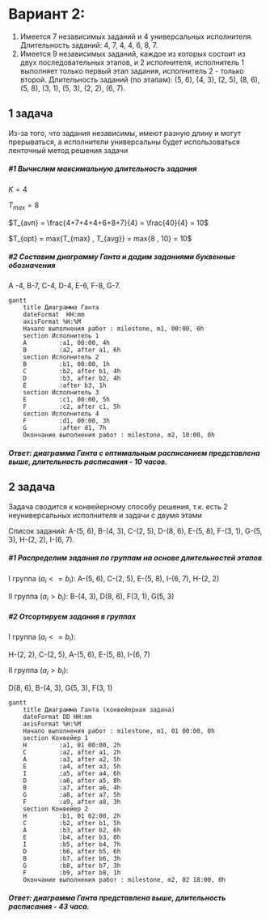 # Вариант 2:
1. Имеется 7 независимых заданий и 4 универсальных исполнителя. Длительность заданий: 4, 7, 4, 4, 6, 8, 7.
2. Имеется 9 независимых заданий, каждое из которых состоит из двух последовательных этапов, и 2 исполнителя, исполнитель 1 выполняет только первый этап задания, исполнитель 2 - только второй. Длительность заданий (по этапам): (5, 6), (4, 3), (2, 5), (8, 6), (5, 8), (3, 1), (5, 3), (2, 2), (6, 7).
## 1 задача
Из-за того, что задания независимы, имеют разную длину и могут прерываться, а исполнители универсальны будет использоваться ленточный метод решения задачи
##### #1 Вычислим максимальную длительность задания 
$K = 4$

$T_{max} = 8$

$T_{avп} = \frac{4+7+4+4+6+8+7}{4} = \frac{40}{4} = 10$

$T_{opt} = max\{T_{max} , T_{avg}\} = max\{8 , 10} = 10$

##### #2 Cоставим диаграмму Ганта и дадим заданиями буквенные обозначения

A -4, B-7, C-4, D-4, E-6, F-8, G-7.

```mermaid
gantt
    title Диаграмма Ганта 
    dateFormat  HH:mm    
    axisFormat %H:%M
    Начало выполнения работ : milestone, m1, 00:00, 0h
    section Исполнитель 1
    A         :a1, 00:00, 4h
    B         :a2, after a1, 6h
    section Исполнитель 2
    B         :b1, 00:00, 1h
    C         :b2, after b1, 4h
    D         :b3, after b2, 4h
    E         :after b3, 1h
    section Исполнитель 3
    E         :c1, 00:00, 5h
    F         :c2, after c1, 5h
    section Исполнитель 4
    F         :d1, 00:00, 3h
    G         :after d1, 7h
    Окончание выполнения работ : milestone, m2, 10:00, 0h
```
##### Ответ: диаграмма Ганта c оптимальным расписанием представлена выше, длительность расписания - 10 часов.


## 2 задача
Задача сводится к конвейерному способу решения, т.к. есть 2 неуниверсальных исполнителя и задачи с двумя этами

Список заданий: A-(5, 6), B-(4, 3), C-(2, 5), D-(8, 6), E-(5, 8), F-(3, 1), G-(5, 3), H-(2, 2), I-(6, 7).


##### #1 Распределим задания по группам на основе длительностей этапов

I группа $(a_{i} <= b_{i})$:
A-(5, 6), C-(2, 5), E-(5, 8), I-(6, 7), H-(2, 2)

II группа $(a_{i} > b_{i})$:
B-(4, 3), D(8, 6), F(3, 1), G(5, 3)

##### #2 Отсортируем задания в группах 

I группа $(a_{i} <= b_{i})$:

H-(2, 2), C-(2, 5), A-(5, 6), E-(5, 8), I-(6, 7)

II группа $(a_{i} > b_{i})$:

D(8, 6), B-(4, 3), G(5, 3), F(3, 1)

```mermaid
gantt
    title Диаграмма Ганта (конвейерная задача)
    dateFormat DD HH:mm    
    axisFormat %H:%M
    Начало выполнения работ : milestone, m1, 01 00:00, 0h
    section Конвейер 1
    H         :a1, 01 00:00, 2h
    С         :a2, after a1, 2h
    A         :a3, after a2, 5h
    E         :a4, after a3, 5h
    I         :a5, after a4, 6h
    D         :a6, after a5, 8h
    B         :a7, after a6, 4h
    G         :a8, after a7, 5h
    F         :a9, after a8, 3h
    section Конвейер 2
    H         :b1, 01 02:00, 2h
    C         :b2, after b1, 5h
    A         :b3, after b2, 6h
    E         :b4, after b3, 8h
    I         :b5, after b4, 7h
    D         :b6, after b5, 6h
    B         :b7, after b6, 3h
    G         :b8, after b7, 3h
    F         :b9, after b8, 1h
    Окончание выполнения работ : milestone, m2, 02 18:00, 0h
```

##### Ответ: диаграмма Ганта представлена выше, длительность расписания - 43 часa.
